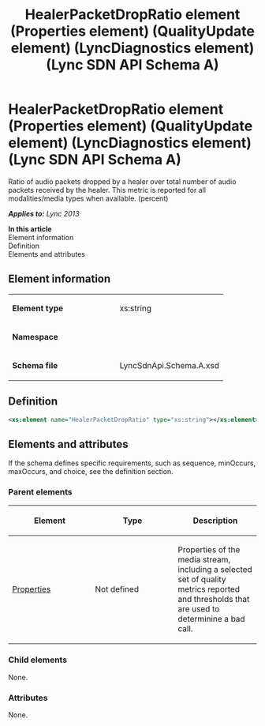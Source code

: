 ﻿---
title: HealerPacketDropRatio element (Properties element) (QualityUpdate element) (LyncDiagnostics element) (Lync SDN API Schema A)
TOCTitle: HealerPacketDropRatio element
ms:assetid: f4cb5b8c-4cb9-25bd-c20b-11d84079399b
ms:mtpsurl: https://msdn.microsoft.com/en-us/library/Dn439214(v=office.15)
ms:contentKeyID: 57260951
ms.date: 07/24/2014
mtps_version: v=office.15
dev_langs:
- xml
---

# HealerPacketDropRatio element (Properties element) (QualityUpdate element) (LyncDiagnostics element) (Lync SDN API Schema A)

Ratio of audio packets dropped by a healer over total number of audio packets received by the healer. This metric is reported for all modalities/media types when available. (percent)


_**Applies to:** Lync 2013_

**In this article**  
Element information  
Definition  
Elements and attributes  

## Element information

<table>
<colgroup>
<col style="width: 50%" />
<col style="width: 50%" />
</colgroup>
<tbody>
<tr class="odd">
<td><p><strong>Element type</strong></p></td>
<td><p>xs:string</p></td>
</tr>
<tr class="even">
<td><p><strong>Namespace</strong></p></td>
<td><p></p></td>
</tr>
<tr class="odd">
<td><p><strong>Schema file</strong></p></td>
<td><p>LyncSdnApi.Schema.A.xsd</p></td>
</tr>
</tbody>
</table>


## Definition

``` xml
<xs:element name="HealerPacketDropRatio" type="xs:string"></xs:element>
```

## Elements and attributes

If the schema defines specific requirements, such as sequence, minOccurs, maxOccurs, and choice, see the definition section.

### Parent elements

<table>
<colgroup>
<col style="width: 33%" />
<col style="width: 33%" />
<col style="width: 33%" />
</colgroup>
<thead>
<tr class="header">
<th><p>Element</p></th>
<th><p>Type</p></th>
<th><p>Description</p></th>
</tr>
</thead>
<tbody>
<tr class="odd">
<td><p><a href="properties-element-qualityupdate-element-lyncdiagnostics-element-lync-sdn-api-schema-a.md">Properties</a></p></td>
<td><p>Not defined</p></td>
<td><p>Properties of the media stream, including a selected set of quality metrics reported and thresholds that are used to determinine a bad call.</p></td>
</tr>
</tbody>
</table>


### Child elements

None.

### Attributes

None.

